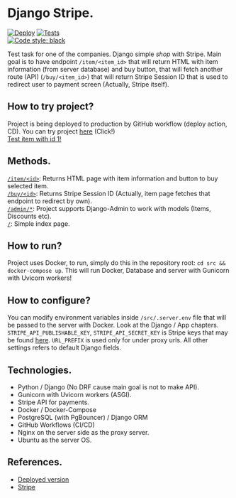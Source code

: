 # Django Stripe.
[![Deploy](https://github.com/kirillzhosul/django-stripe-api/actions/workflows/deploy.yml/badge.svg)](https://github.com/kirillzhosul/django-stripe-api/actions/workflows/deploy.yml)
[![Tests](https://github.com/kirillzhosul/django-stripe-api/actions/workflows/tests.yml/badge.svg)](https://github.com/kirillzhosul/django-stripe-api/actions/workflows/tests.yml) \
[![Code style: black](https://img.shields.io/badge/code%20style-black-000000.svg)](https://github.com/psf/black)

Test task for one of the companies. Django simple *shop* with Stripe.
Main goal is to have endpoint `/item/<item_id>` that will return HTML with item information (from server database) and buy button,
that will fetch another route (API) (`/buy/<item_id>`) that will return Stripe Session ID that is used to redirect user to payment screen (Actually, Stripe itself).

## How to try project?

Project is being deployed to production by GitHub workflow (deploy action, CD). You can try project [here](https://kirillzhosul.site/tests/stripe) (Click!) \
[Test item with id 1!](https://kirillzhosul.site/tests/stripe/item/1)

## Methods.

[`/item/<id>`](https://kirillzhosul.site/tests/stripe/item/): Returns HTML page with item information and button to buy selected item. \
[`/buy/<id>`](https://kirillzhosul.site/tests/stripe/buy/): Returns Stripe Session ID (Actually, item page fetches that endpoint to redirect by own). \
[`/admin/*`](https://kirillzhosul.site/tests/stripe/admin/): Project supports Django-Admin to work with models (Items, Discounts etc). \
[`/`](https://kirillzhosul.site/tests/stripe/): Simple index page.

## How to run?

Project uses Docker, to run, simply do this in the repository root:
`cd src && docker-compose up`. This will run Docker, Database and server with Gunicorn with Uvicorn workers!

## How to configure?

You can modify environment variables inside `/src/.server.env` file that will be passed to the server with Docker. Look at the Django / App chapters.
`STRIPE_API_PUBLISHABLE_KEY`, `STRIPE_API_SECRET_KEY` is Stripe keys that may be found [here](https://dashboard.stripe.com/test/dashboard).
`URL_PREFIX` is used only for under proxy urls. All other settings refers to default Django fields.

## Technologies.

- Python / Django (No DRF cause main goal is not to make API).
- Gunicorn with Uvicorn workers (ASGI).
- Stripe API for payments.
- Docker / Docker-Compose
- PostgreSQL (with PgBouncer) / Django ORM
- GitHub Workflows (CI/CD)
- Nginx on the server side as the proxy server.
- Ubuntu as the server OS.

## References.
- [Deployed version](https://kirillzhosul.site/tests/stripe)
- [Stripe](https://stripe.com)
